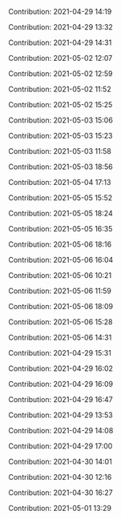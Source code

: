 Contribution: 2021-04-29 14:19

Contribution: 2021-04-29 13:32

Contribution: 2021-04-29 14:31

Contribution: 2021-05-02 12:07

Contribution: 2021-05-02 12:59

Contribution: 2021-05-02 11:52

Contribution: 2021-05-02 15:25

Contribution: 2021-05-03 15:06

Contribution: 2021-05-03 15:23

Contribution: 2021-05-03 11:58

Contribution: 2021-05-03 18:56

Contribution: 2021-05-04 17:13

Contribution: 2021-05-05 15:52

Contribution: 2021-05-05 18:24

Contribution: 2021-05-05 16:35

Contribution: 2021-05-06 18:16

Contribution: 2021-05-06 16:04

Contribution: 2021-05-06 10:21

Contribution: 2021-05-06 11:59

Contribution: 2021-05-06 18:09

Contribution: 2021-05-06 15:28

Contribution: 2021-05-06 14:31

Contribution: 2021-04-29 15:31

Contribution: 2021-04-29 16:02

Contribution: 2021-04-29 16:09

Contribution: 2021-04-29 16:47

Contribution: 2021-04-29 13:53

Contribution: 2021-04-29 14:08

Contribution: 2021-04-29 17:00

Contribution: 2021-04-30 14:01

Contribution: 2021-04-30 12:16

Contribution: 2021-04-30 16:27

Contribution: 2021-05-01 13:29

